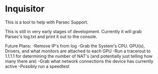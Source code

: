 # Inquisitor
This is a tool to help with Parsec Support.

This is still in very early stages of development. Currently it will grab Parsec's log.txt and print it out to the console. 

Future Plans:
  -Remove IP's from log
  -Grab the System's CPU. GPU(s), Drivers, and what monitors are attached to each GPU
  -Run a tracerout to 1.1.1.1 for determining the number of NAT's (and potentially just telling how many there are)
  -Grab what network connections the device has currently active
  -Possibly run a speedtest
